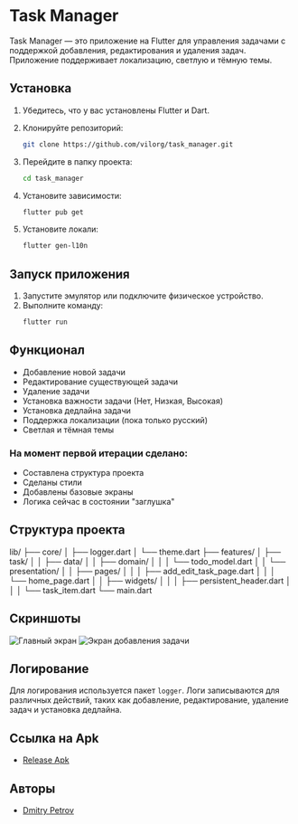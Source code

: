 # Task Manager

Task Manager — это приложение на Flutter для управления задачами с поддержкой добавления, редактирования и удаления задач. Приложение поддерживает локализацию, светлую и тёмную темы.

## Установка

1. Убедитесь, что у вас установлены Flutter и Dart.

2. Клонируйте репозиторий:
   ```bash
   git clone https://github.com/vilorg/task_manager.git
   ```
3. Перейдите в папку проекта:
   ```bash
   cd task_manager
   ```
4. Установите зависимости:
   ```bash
   flutter pub get
   ```
5. Установите локали:
   ```bash
   flutter gen-l10n
   ```

## Запуск приложения

1. Запустите эмулятор или подключите физическое устройство.
2. Выполните команду:
   ```bash
   flutter run
   ```

## Функционал

- Добавление новой задачи
- Редактирование существующей задачи
- Удаление задачи
- Установка важности задачи (Нет, Низкая, Высокая)
- Установка дедлайна задачи
- Поддержка локализации (пока только русский)
- Светлая и тёмная темы

### На момент первой итерации сделано:

- Составлена структура проекта
- Сделаны стили
- Добавлены базовые экраны
- Логика сейчас в состоянии "заглушка"

## Структура проекта

lib/
├── core/
│ ├── logger.dart
│ └── theme.dart
├── features/
│ ├── task/
│ │ ├── data/
│ │ ├── domain/
│ │ │ └── todo_model.dart
│ │ └── presentation/
│ │ ├── pages/
│ │ │ ├── add_edit_task_page.dart
│ │ │ └── home_page.dart
│ │ ├── widgets/
│ │ │ ├── persistent_header.dart
│ │ │ └── task_item.dart
└── main.dart

## Скриншоты

![Главный экран](https://raw.githubusercontent.com/vilorg/task_manager/commit/main.png)
![Экран добавления задачи](https://raw.githubusercontent.com/vilorg/task_manager/commit/add_task.png)

## Логирование

Для логирования используется пакет `logger`. Логи записываются для различных действий, таких как добавление, редактирование, удаление задач и установка дедлайна.

## Ссылка на Apk

- [Release Apk](https://github.com/vilorg)

## Авторы

- [Dmitry Petrov](https://github.com/vilorg)
